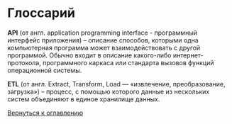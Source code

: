 # Глоссарий

**API** (от англ. application programming interface - программный интерфейс приложения) – описание способов, которыми одна компьютерная программа может взаимодействовать с другой программой. Обычно входит в описание какого-либо интернет-протокола, программного каркаса или стандарта вызовов функций операционной системы.

**ETL** (от англ. Extract, Transform, Load — «извлечение, преобразование, загрузка») – процесс, с помощью которого данные из нескольких систем объединяют в единое хранилище данных.


[Вернуться к оглавлению](README.md)